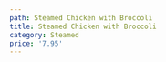 ```yaml
---
path: Steamed Chicken with Broccoli
title: Steamed Chicken with Broccoli
category: Steamed
price: '7.95'
---
```


